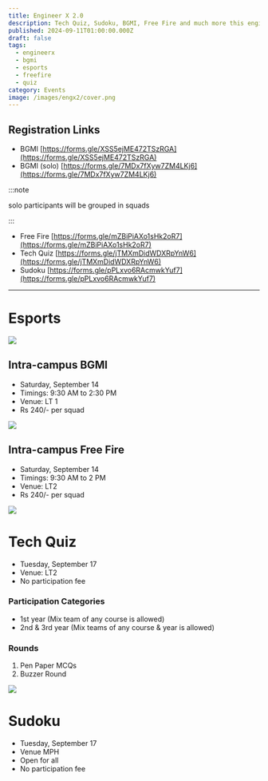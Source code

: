 ```yaml
---
title: Engineer X 2.0
description: Tech Quiz, Sudoku, BGMI, Free Fire and much more this engineers' day 2024
published: 2024-09-11T01:00:00.000Z
draft: false
tags:
  - engineerx
  - bgmi
  - esports
  - freefire
  - quiz
category: Events
image: /images/engx2/cover.png
---
```


## Registration Links

- BGMI
  [https://forms.gle/XSS5ejME472TSzRGA](https://forms.gle/XSS5ejME472TSzRGA)
- BGMI (solo)
  [https://forms.gle/7MDx7fXyw7ZM4LKj6](https://forms.gle/7MDx7fXyw7ZM4LKj6)

:::note

solo participants will be grouped in squads

:::

- Free Fire
  [https://forms.gle/mZBiPiAXo1sHk2oR7](https://forms.gle/mZBiPiAXo1sHk2oR7)
- Tech Quiz
  [https://forms.gle/jTMXmDidWDXRpYnW6](https://forms.gle/jTMXmDidWDXRpYnW6)
- Sudoku
  [https://forms.gle/pPLxvo6RAcmwkYuf7](https://forms.gle/pPLxvo6RAcmwkYuf7)

---

# Esports

![](/images/engx2/bgmi_engx2)

## Intra-campus BGMI

- Saturday, September 14
- Timings: 9:30 AM to 2:30 PM
- Venue: LT 1
- Rs 240/- per squad

![](/images/engx2/ff_engx2.png)

## Intra-campus Free Fire

- Saturday, September 14
- Timings: 9:30 AM to 2 PM
- Venue: LT2
- Rs 240/- per squad

![](/images/engx2/tq_engx2)

# Tech Quiz

- Tuesday, September 17
- Venue: LT2
- No participation fee

### Participation Categories

- 1st year (Mix team of any course is allowed)
- 2nd & 3rd year (Mix teams of any course & year is allowed)

### Rounds

1. Pen Paper MCQs
2. Buzzer Round

![](/images/engx2/sud_engx2)

# Sudoku

- Tuesday, September 17
- Venue MPH
- Open for all
- No participation fee
